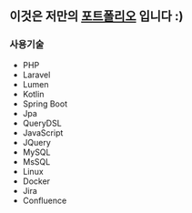 ## 이것은 저만의 [포트폴리오](https://mr-yuns.github.io/resume/) 입니다 :)

### 사용기술

- PHP
- Laravel
- Lumen
- Kotlin
- Spring Boot
- Jpa
- QueryDSL
- JavaScript
- JQuery
- MySQL
- MsSQL
- Linux
- Docker
- Jira
- Confluence
